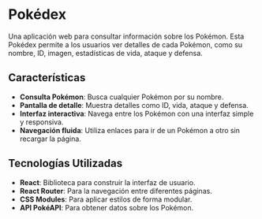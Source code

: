 # Pokédex

Una aplicación web para consultar información sobre los Pokémon. Esta Pokédex permite a los usuarios ver detalles de cada Pokémon, como su nombre, ID, imagen, estadísticas de vida, ataque y defensa.

## Características

- **Consulta Pokémon**: Busca cualquier Pokémon por su nombre.
- **Pantalla de detalle**: Muestra detalles como ID, vida, ataque y defensa.
- **Interfaz interactiva**: Navega entre los Pokémon con una interfaz simple y responsiva.
- **Navegación fluida**: Utiliza enlaces para ir de un Pokémon a otro sin recargar la página.

## Tecnologías Utilizadas

- **React**: Biblioteca para construir la interfaz de usuario.
- **React Router**: Para la navegación entre diferentes páginas.
- **CSS Modules**: Para aplicar estilos de forma modular.
- **API PokéAPI**: Para obtener datos sobre los Pokémon.